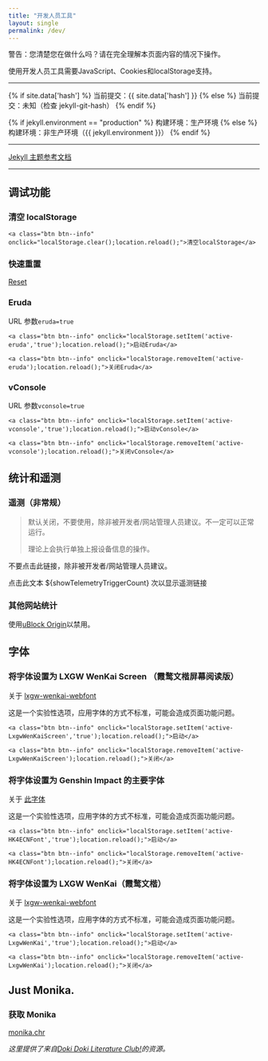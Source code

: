 ```yaml
---
title: "开发人员工具"
layout: single
permalink: /dev/
---
```


<p class="notice--danger">
    警告：您清楚您在做什么吗？请在完全理解本页面内容的情况下操作。
</p>
<p class="notice--info">
    使用开发人员工具需要JavaScript、Cookies和localStorage支持。
</p>

---

{% if site.data['hash'] %}
当前提交：{{ site.data['hash'] }}
{% else %}
当前提交：未知（检查 jekyll-git-hash）
{% endif %}

<!--
当前构建随机码（仅在此页展示）：{% include random %}

（同构建页面的 footer 为另一组唯一随机码）
-->

{% if jekyll.environment == "production" %}
构建环境：生产环境
{% else %}
构建环境：非生产环境（{{ jekyll.environment }}）
{% endif %}

---

[Jekyll 主题参考文档](https://mmistakes.github.io/minimal-mistakes/docs/quick-start-guide/)

---

## 调试功能

### 清空 localStorage

<div>

    <a class="btn btn--info" onclick="localStorage.clear();location.reload();">清空localStorage</a>

</div>

### 快速重置

[Reset](/reset/)

### Eruda

URL 参数`eruda=true`

<div class="eruda-btns">

    <a class="btn btn--info" onclick="localStorage.setItem('active-eruda','true');location.reload();">启动Eruda</a>

    <a class="btn btn--info" onclick="localStorage.removeItem('active-eruda');location.reload();">关闭Eruda</a>

</div>

### vConsole

URL 参数`vconsole=true`

<div class="vconsole-btns">

    <a class="btn btn--info" onclick="localStorage.setItem('active-vconsole','true');location.reload();">启动vConsole</a>

    <a class="btn btn--info" onclick="localStorage.removeItem('active-vconsole');location.reload();">关闭vConsole</a>

</div>

## 统计和遥测

### 遥测（非常规）

> 默认关闭，不要使用，除非被开发者/网站管理人员建议。不一定可以正常运行。
>
> 理论上会执行单独上报设备信息的操作。

<p class="notice--danger">
    不要点击此链接，除非被开发者/网站管理人员建议。
</p>

<div>
  <p id="telemetry-trigger" style="display: none">
    <a href="/?telemetry=triggeredByDevPageWithDNSIPLeak"
      >遥测（点击一次，等待页面完整加载即可）</a
    >
  </p>
  <p id="show-telemetry-trigger">
    点击此文本 ${showTelemetryTriggerCount} 次以显示遥测链接
  </p>
  <script>
    const showTelemetryTrigger = document.getElementById(
      "show-telemetry-trigger"
    );
    const telemetryTrigger = document.getElementById("telemetry-trigger");
    var showTelemetryTriggerCount = 5;

    showTelemetryTrigger.innerHTML = `点击此文本 ${showTelemetryTriggerCount} 次以显示遥测链接`;

    showTelemetryTrigger.addEventListener("click", () => {
      showTelemetryTriggerCount--;
      showTelemetryTrigger.innerHTML = `点击此文本 ${showTelemetryTriggerCount} 次以显示遥测链接`;
      if (showTelemetryTriggerCount <= 0) {
        telemetryTrigger.style.display = "block";
        showTelemetryTrigger.style.display = "none";
      }
    });

  </script>
</div>

### 其他网站统计

使用[uBlock Origin](https://ublockorigin.com/)以禁用。

## 字体

### 将字体设置为 LXGW WenKai Screen （霞鹜文楷屏幕阅读版）

关于 [lxgw-wenkai-webfont](https://github.com/chawyehsu/lxgw-wenkai-webfont)

这是一个实验性选项，应用字体的方式不标准，可能会造成页面功能问题。

<div class="LxgwWenKaiScreen-btns">

    <a class="btn btn--info" onclick="localStorage.setItem('active-LxgwWenKaiScreen','true');location.reload();">启动</a>

    <a class="btn btn--info" onclick="localStorage.removeItem('active-LxgwWenKaiScreen');location.reload();">关闭</a>

</div>

### 将字体设置为 Genshin Impact 的主要字体

关于 [此字体](https://genshin-impact.fandom.com/wiki/Typeface)

这是一个实验性选项，应用字体的方式不标准，可能会造成页面功能问题。

<div class="HK4ECNFont-btns">

    <a class="btn btn--info" onclick="localStorage.setItem('active-HK4ECNFont','true');location.reload();">启动</a>

    <a class="btn btn--info" onclick="localStorage.removeItem('active-HK4ECNFont');location.reload();">关闭</a>

</div>

### 将字体设置为 LXGW WenKai（霞鹜文楷）

关于 [lxgw-wenkai-webfont](https://github.com/chawyehsu/lxgw-wenkai-webfont)

这是一个实验性选项，应用字体的方式不标准，可能会造成页面功能问题。

<div class="LxgwWenKai-btns">

    <a class="btn btn--info" onclick="localStorage.setItem('active-LxgwWenKai','true');location.reload();">启动</a>

    <a class="btn btn--info" onclick="localStorage.removeItem('active-LxgwWenKai');location.reload();">关闭</a>

</div>

## Just Monika.

### 获取 Monika

[monika.chr](/assets/media/ddlc_characters/monika.chr)

_这里提供了来自[Doki Doki Literature Club!](https://ddlc.moe/)的资源。_

